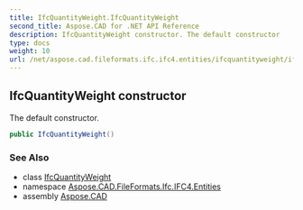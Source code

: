 ```yaml
---
title: IfcQuantityWeight.IfcQuantityWeight
second_title: Aspose.CAD for .NET API Reference
description: IfcQuantityWeight constructor. The default constructor
type: docs
weight: 10
url: /net/aspose.cad.fileformats.ifc.ifc4.entities/ifcquantityweight/ifcquantityweight/
---
```

## IfcQuantityWeight constructor

The default constructor.

```csharp
public IfcQuantityWeight()
```

### See Also

* class [IfcQuantityWeight](../)
* namespace [Aspose.CAD.FileFormats.Ifc.IFC4.Entities](../../ifcquantityweight/)
* assembly [Aspose.CAD](../../../)


